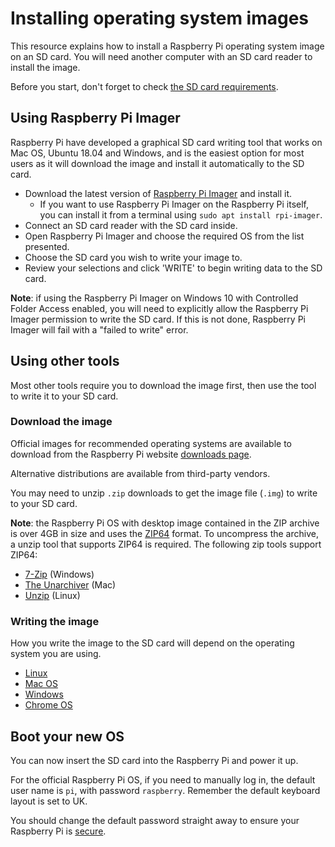 # Installing operating system images

This resource explains how to install a Raspberry Pi operating system image on an SD card. You will need another computer with an SD card reader to install the image.

Before you start, don't forget to check [the SD card requirements](../sd-cards.md).

## Using Raspberry Pi Imager

Raspberry Pi have developed a graphical SD card writing tool that works on Mac OS, Ubuntu 18.04 and Windows, and is the easiest option for most users as it will download the image and install it automatically to the SD card.

- Download the latest version of [Raspberry Pi Imager](https://www.raspberrypi.org/downloads/) and install it.
  - If you want to use Raspberry Pi Imager on the Raspberry Pi itself, you can install it from a terminal using `sudo apt install rpi-imager`.
- Connect an SD card reader with the SD card inside.
- Open Raspberry Pi Imager and choose the required OS from the list presented.
- Choose  the SD card you wish to write your image to.
- Review your selections and click 'WRITE' to begin writing data to the SD card.

**Note**: if using the Raspberry Pi Imager on Windows 10 with Controlled Folder Access enabled, you will need to explicitly allow the Raspberry Pi Imager permission to write the SD card. If this is not done, Raspberry Pi Imager will fail with a "failed to write" error.

## Using other tools

Most other tools require you to download the image first, then use the tool to write it to your SD card.

### Download the image

Official images for recommended operating systems are available to download from the Raspberry Pi website [downloads page](https://www.raspberrypi.org/downloads/).

Alternative distributions are available from third-party vendors.

You may need to unzip `.zip` downloads to get the image file (`.img`) to write to your SD card.

**Note**: the Raspberry Pi OS with desktop image contained in the ZIP archive is over 4GB in size and uses the [ZIP64](https://en.wikipedia.org/wiki/Zip_%28file_format%29#ZIP64) format. To uncompress the archive, a unzip tool that supports ZIP64 is required. The following zip tools support ZIP64:

- [7-Zip](http://www.7-zip.org/) (Windows)
- [The Unarchiver](http://unarchiver.c3.cx/unarchiver) (Mac)
- [Unzip](https://linux.die.net/man/1/unzip) (Linux)

### Writing the image

How you write the image to the SD card will depend on the operating system you are using. 

- [Linux](linux.md)
- [Mac OS](mac.md)
- [Windows](windows.md)
- [Chrome OS](chromeos.md)


## Boot your new OS

You can now insert the SD card into the Raspberry Pi and power it up. 

For the official Raspberry Pi OS, if you need to manually log in, the default user name is `pi`, with password `raspberry`. Remember the default keyboard layout is set to UK.

You should change the default password straight away to ensure your Raspberry Pi is [secure](../../configuration/security.md).
